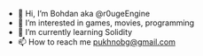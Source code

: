 - 👋 Hi, I’m Bohdan aka @r0ugeEngine
- 👀 I’m interested in games, movies, programming
- 🌱 I’m currently learning Solidity
- 📫 How to reach me pukhnobg@gmail.com

<!---
r0uge-exe/r0uge-exe is a ✨ special ✨ repository because its `README.md` (this file) appears on your GitHub profile.
You can click the Preview link to take a look at your changes.
--->
